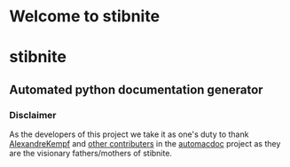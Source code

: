 # Welcome to stibnite
# stibnite
## Automated python documentation generator


### Disclaimer

As the developers of this project we take it as one's duty to thank [AlexandreKempf](https://github.com/AlexandreKempf) and [other contributers](https://github.com/AlexandreKempf/automacdoc/graphs/contributors) in the [automacdoc](https://github.com/AlexandreKempf/automacdoc) project as they are the visionary fathers/mothers of stibnite.
